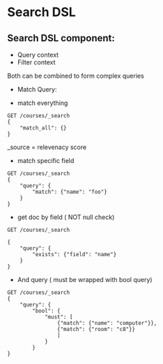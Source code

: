 # Search DSL

## Search DSL component:
* Query context
* Filter context

Both can be combined to form complex queries

* Match Query:

* match everything
```
GET /courses/_search
{
	"match_all": {}
}
```

_source = relevenacy score

* match specific field
```
GET /courses/_search
{
	"query": {
		"match": {"name": "foo"}
	}
}
```

* get doc by field ( NOT null check)

```
GET /courses/_search

{
	"query": {
		"exists": {"field": "name"}
	}
}

```


* And query ( must be wrapped with bool query)

```
GET /courses/_search
{
	"query": {
		"bool": {
			"must": [
				{"match": {"name": "computer"}},
				{"match": {"room": "c8"}}
				]
			}
		}
}
```
